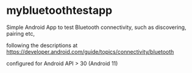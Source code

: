 # mybluetoothtestapp

Simple Android App to test Bluetooth connectivity, such as discovering, pairing etc,

following the descriptions at https://developer.android.com/guide/topics/connectivity/bluetooth

configured for Android API > 30 (Android 11)
